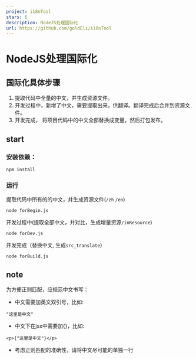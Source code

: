 ```yaml
---
project: i18nTool
stars: 6
description: NodeJS处理国际化
url: https://github.com/goldEli/i18nTool
---
```


NodeJS处理国际化
===========

国际化具体步骤
-------

1.  提取代码中全量的中文，并生成资源文件。
2.  开发过程中，新增了中文，需要提取出来，供翻译。翻译完成后合并到资源文件。
3.  开发完成， 将项目代码中的中文全部替换成变量，然后打包发布。

start
-----

### 安装依赖：

```
npm install
```

### 运行

提取代码中所有的的中文，并生成资源文件(`/zh` `/en`)

```
node forBegin.js
```

开发过程中(提取全部中文，并对比，生成增量资源`/inResource`)

```
node forDev.js
```

开发完成（替换中文, 生成`src_translate`）

```
node forBuild.js
```

note
----

为方便正则匹配，应规范中文书写：

-   中文需要加英文双引号，比如:

```
"这里是中文"
```

-   中文下在jsx中需要加{}，比如:

```
<p>{"这里是中文"}</p>
```

-   考虑正则匹配的准确性，请将中文尽可能的单独一行
